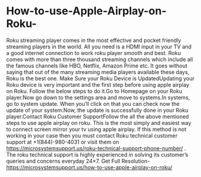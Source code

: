 # How-to-use-Apple-Airplay-on-Roku-
Roku streaming player comes in the most effective and pocket friendly streaming players in the world. All you need is a HDMI input in your TV and a good internet connection to work roku player smooth and best. Roku comes with more than three thousand streaming channels which include all the famous channels like HBO, Netflix, Amazon Prime etc. It goes without saying that out of the many streaming media players available these days, Roku is the best one. Make Sure your Roku Device is UpdatedUpdating your Roku device is very important and the first step before using apple airplay on Roku. Follow the below steps to do it.Go to Homepage on your Roku player.Now go down to the settings area and move to systems.In systems, go to system update. When you’ll click on that you can check now the update of your system.Now, the update is successfully done in your Roku player.Contact Roku Customer SupportFollow the all the above mentioned steps to use apple airplay on roku. This is the most simply and easiest way to connect screen mirror your tv using apple airplay. If this method is not working in your case then you must contact Roku technical customer support at +1(844)-980-4031 or visit them on https://microsystemsupport.us/roku-technical-support-phone-number/ . The roku technical support is highly experienced in solving its customer’s queries and concerns everyday 24×7. Get Full Resolution-https://microsystemsupport.us/how-to-use-apple-airplay-on-roku/
